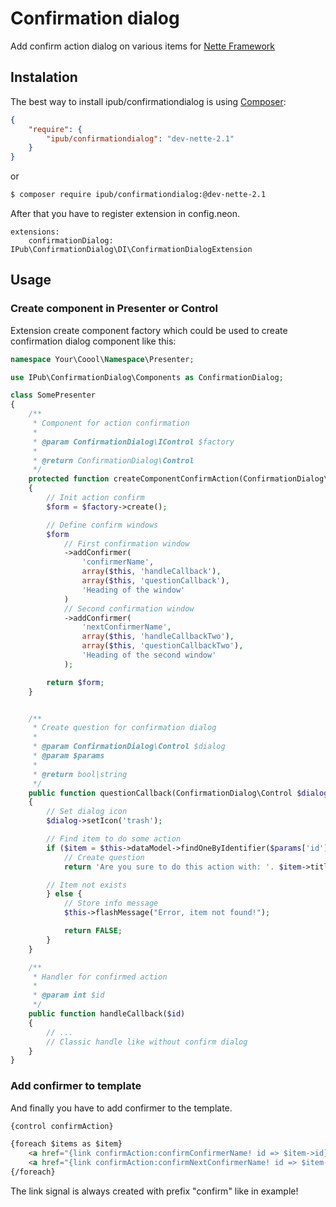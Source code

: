 # Confirmation dialog

Add confirm action dialog on various items for [Nette Framework](http://nette.org/)

## Instalation

The best way to install ipub/confirmationdialog is using  [Composer](http://getcomposer.org/):

```json
{
	"require": {
		"ipub/confirmationdialog": "dev-nette-2.1"
	}
}
```

or

```sh
$ composer require ipub/confirmationdialog:@dev-nette-2.1
```

After that you have to register extension in config.neon.

```neon
extensions:
	confirmationDialog: IPub\ConfirmationDialog\DI\ConfirmationDialogExtension
```

## Usage

### Create component in Presenter or Control

Extension create component factory which could be used to create confirmation dialog component like this:

```php
namespace Your\Coool\Namespace\Presenter;

use IPub\ConfirmationDialog\Components as ConfirmationDialog;

class SomePresenter
{
	/**
	 * Component for action confirmation
	 *
	 * @param ConfirmationDialog\IControl $factory
	 *
	 * @return ConfirmationDialog\Control
	 */
	protected function createComponentConfirmAction(ConfirmationDialog\IControl $factory)
	{
		// Init action confirm
		$form = $factory->create();

		// Define confirm windows
		$form
			// First confirmation window
			->addConfirmer(
				'confirmerName',
				array($this, 'handleCallback'),
				array($this, 'questionCallback'),
				'Heading of the window'
			)
			// Second confirmation window
			->addConfirmer(
				'nextConfirmerName',
				array($this, 'handleCallbackTwo'),
				array($this, 'questionCallbackTwo'),
				'Heading of the second window'
			);

		return $form;
	}


	/**
	 * Create question for confirmation dialog
	 *
	 * @param ConfirmationDialog\Control $dialog
	 * @param $params
	 *
	 * @return bool|string
	 */
	public function questionCallback(ConfirmationDialog\Control $dialog, $params)
	{
		// Set dialog icon
		$dialog->setIcon('trash');

		// Find item to do some action
		if ($item = $this->dataModel->findOneByIdentifier($params['id'])) {
			// Create question
			return 'Are you sure to do this action with: '. $item->title;

		// Item not exists
		} else {
			// Store info message
			$this->flashMessage("Error, item not found!");

			return FALSE;
		}
	}

	/**
	 * Handler for confirmed action
	 *
	 * @param int $id
	 */
	public function handleCallback($id)
	{
		// ...
		// Classic handle like without confirm dialog
	}
}
```

### Add confirmer to template

And finally you have to add confirmer to the template.

```html
{control confirmAction}

{foreach $items as $item}
    <a href="{link confirmAction:confirmConfirmerName! id => $item->id}">Do something with item {$item->title}</a>
    <a href="{link confirmAction:confirmNextConfirmerName! id => $item->id}">Do something else with item {$item->title}</a>
{/foreach}
```

The link signal is always created with prefix "confirm" like in example!